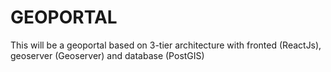 # GEOPORTAL

This will be a geoportal based on 3-tier architecture with fronted (ReactJs), geoserver (Geoserver) and database (PostGIS)
